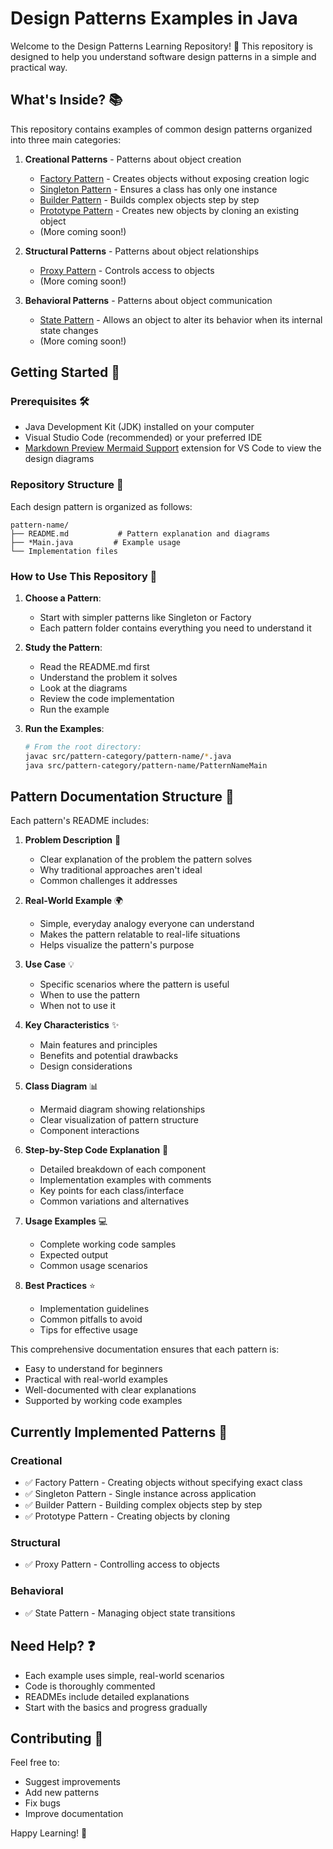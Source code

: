 # Design Patterns Examples in Java

Welcome to the Design Patterns Learning Repository! 👋 This repository is designed to help you understand software design patterns in a simple and practical way.

## What's Inside? 📚

This repository contains examples of common design patterns organized into three main categories:

1. **Creational Patterns** - Patterns about object creation
   - [Factory Pattern](src/Creational/Factory) - Creates objects without exposing creation logic
   - [Singleton Pattern](src/Creational/Singleton) - Ensures a class has only one instance
   - [Builder Pattern](src/Creational/Builder) - Builds complex objects step by step
   - [Prototype Pattern](src/Creational/Prototype) - Creates new objects by cloning an existing object
   - (More coming soon!)

2. **Structural Patterns** - Patterns about object relationships
   - [Proxy Pattern](src/Structural/Proxy) - Controls access to objects
   - (More coming soon!)

3. **Behavioral Patterns** - Patterns about object communication
   - [State Pattern](src/Behavioral/State) - Allows an object to alter its behavior when its internal state changes
   - (More coming soon!)

## Getting Started 🚀

### Prerequisites 🛠️

- Java Development Kit (JDK) installed on your computer
- Visual Studio Code (recommended) or your preferred IDE
- [Markdown Preview Mermaid Support](https://marketplace.visualstudio.com/items?itemName=bierner.markdown-mermaid) extension for VS Code to view the design diagrams

### Repository Structure 📂

Each design pattern is organized as follows:

```
pattern-name/
├── README.md           # Pattern explanation and diagrams
├── *Main.java         # Example usage
└── Implementation files
```

### How to Use This Repository 📖

1. **Choose a Pattern**: 
   - Start with simpler patterns like Singleton or Factory
   - Each pattern folder contains everything you need to understand it

2. **Study the Pattern**:
   - Read the README.md first
   - Understand the problem it solves
   - Look at the diagrams
   - Review the code implementation
   - Run the example

3. **Run the Examples**:
   ```bash
   # From the root directory:
   javac src/pattern-category/pattern-name/*.java
   java src/pattern-category/pattern-name/PatternNameMain
   ```

## Pattern Documentation Structure 📑

Each pattern's README includes:

1. **Problem Description** 🤔
   - Clear explanation of the problem the pattern solves
   - Why traditional approaches aren't ideal
   - Common challenges it addresses

2. **Real-World Example** 🌍
   - Simple, everyday analogy everyone can understand
   - Makes the pattern relatable to real-life situations
   - Helps visualize the pattern's purpose

3. **Use Case** 💡
   - Specific scenarios where the pattern is useful
   - When to use the pattern
   - When not to use it

4. **Key Characteristics** ✨
   - Main features and principles
   - Benefits and potential drawbacks
   - Design considerations

5. **Class Diagram** 📊
   - Mermaid diagram showing relationships
   - Clear visualization of pattern structure
   - Component interactions

6. **Step-by-Step Code Explanation** 📝
   - Detailed breakdown of each component
   - Implementation examples with comments
   - Key points for each class/interface
   - Common variations and alternatives

7. **Usage Examples** 💻
   - Complete working code samples
   - Expected output
   - Common usage scenarios

8. **Best Practices** ⭐
   - Implementation guidelines
   - Common pitfalls to avoid
   - Tips for effective usage

This comprehensive documentation ensures that each pattern is:
- Easy to understand for beginners
- Practical with real-world examples
- Well-documented with clear explanations
- Supported by working code examples

## Currently Implemented Patterns 🎯

### Creational
- ✅ Factory Pattern - Creating objects without specifying exact class
- ✅ Singleton Pattern - Single instance across application
- ✅ Builder Pattern - Building complex objects step by step
- ✅ Prototype Pattern - Creating objects by cloning

### Structural
- ✅ Proxy Pattern - Controlling access to objects

### Behavioral
- ✅ State Pattern - Managing object state transitions

## Need Help? ❓

- Each example uses simple, real-world scenarios
- Code is thoroughly commented
- READMEs include detailed explanations
- Start with the basics and progress gradually

## Contributing 🤝

Feel free to:
- Suggest improvements
- Add new patterns
- Fix bugs
- Improve documentation

Happy Learning! 🎉
